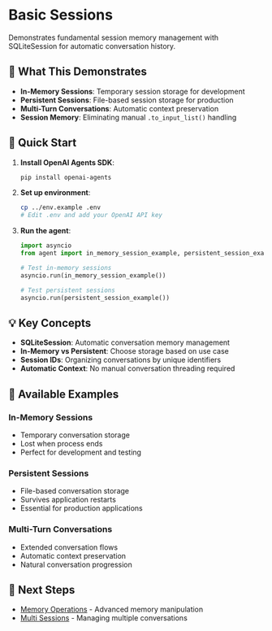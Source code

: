 # Basic Sessions

Demonstrates fundamental session memory management with SQLiteSession for automatic conversation history.

## 🎯 What This Demonstrates

- **In-Memory Sessions**: Temporary session storage for development
- **Persistent Sessions**: File-based session storage for production
- **Multi-Turn Conversations**: Automatic context preservation
- **Session Memory**: Eliminating manual `.to_input_list()` handling

## 🚀 Quick Start

1. **Install OpenAI Agents SDK**:
   ```bash
   pip install openai-agents
   ```

2. **Set up environment**:
   ```bash
   cp ../env.example .env
   # Edit .env and add your OpenAI API key
   ```

3. **Run the agent**:
   ```python
   import asyncio
   from agent import in_memory_session_example, persistent_session_example
   
   # Test in-memory sessions
   asyncio.run(in_memory_session_example())
   
   # Test persistent sessions
   asyncio.run(persistent_session_example())
   ```

## 💡 Key Concepts

- **SQLiteSession**: Automatic conversation memory management
- **In-Memory vs Persistent**: Choose storage based on use case
- **Session IDs**: Organizing conversations by unique identifiers
- **Automatic Context**: No manual conversation threading required

## 🧪 Available Examples

### In-Memory Sessions
- Temporary conversation storage
- Lost when process ends
- Perfect for development and testing

### Persistent Sessions
- File-based conversation storage
- Survives application restarts
- Essential for production applications

### Multi-Turn Conversations
- Extended conversation flows
- Automatic context preservation
- Natural conversation progression

## 🔗 Next Steps

- [Memory Operations](../7_2_memory_operations/README.md) - Advanced memory manipulation
- [Multi Sessions](../7_3_multi_sessions/README.md) - Managing multiple conversations
